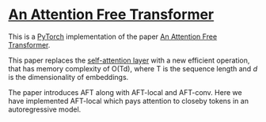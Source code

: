 # [An Attention Free Transformer](https://nn.labml.ai/transformers/aft/index.html)

This is a [PyTorch](https://pytorch.org) implementation of the paper
[An Attention Free Transformer](https://arxiv.org/abs/2105.14103).

This paper replaces the [self-attention layer](https://nn.labml.ai/transformers/mha.html) 
with a new efficient operation,
that has memory complexity of O(Td), where T is the sequence length
and $d$ is the dimensionality of embeddings.

The paper introduces AFT along with AFT-local and AFT-conv.
Here we have implemented AFT-local which pays attention to closeby tokens
in an autoregressive model.

